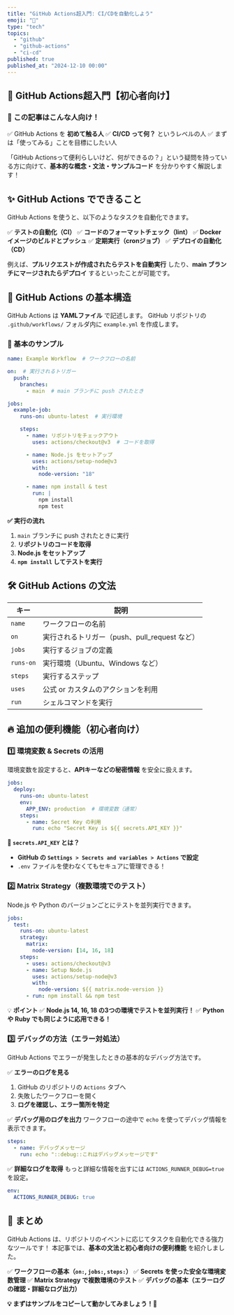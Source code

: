 ```yaml
---
title: "GitHub Actions超入門: CI/CDを自動化しよう"
emoji: "🚀"
type: "tech"
topics:
  - "github"
  - "github-actions"
  - "ci-cd"
published: true
published_at: "2024-12-10 00:00"
---
```


## 🚀 GitHub Actions超入門【初心者向け】

### 🔰 **この記事はこんな人向け！**
✅ GitHub Actions を **初めて触る人**
✅ **CI/CD って何？** というレベルの人
✅ まずは「使ってみる」ことを目標にしたい人

「GitHub Actionsって便利らしいけど、何ができるの？」という疑問を持っている方に向けて、**基本的な概念・文法・サンプルコード** を分かりやすく解説します！

## ✨ **GitHub Actions でできること**
GitHub Actions を使うと、以下のようなタスクを自動化できます。

✅ **テストの自動化（CI）**
✅ **コードのフォーマットチェック（lint）**
✅ **Docker イメージのビルドとプッシュ**
✅ **定期実行（cronジョブ）**
✅ **デプロイの自動化（CD）**

例えば、**プルリクエストが作成されたらテストを自動実行** したり、**main ブランチにマージされたらデプロイ** するといったことが可能です。

## 📜 **GitHub Actions の基本構造**
GitHub Actions は **YAMLファイル** で記述します。
GitHub リポジトリの `.github/workflows/` フォルダ内に `example.yml` を作成します。

### **📌 基本のサンプル**
```yaml
name: Example Workflow  # ワークフローの名前

on:  # 実行されるトリガー
  push:
    branches:
      - main  # main ブランチに push されたとき

jobs:
  example-job:
    runs-on: ubuntu-latest  # 実行環境

    steps:
      - name: リポジトリをチェックアウト
        uses: actions/checkout@v3  # コードを取得

      - name: Node.js をセットアップ
        uses: actions/setup-node@v3
        with:
          node-version: "18"

      - name: npm install & test
        run: |
          npm install
          npm test
```

**✅ 実行の流れ**
1. `main` ブランチに push されたときに実行
2. **リポジトリのコードを取得**
3. **Node.js をセットアップ**
4. **`npm install` してテストを実行**

## 🛠️ **GitHub Actions の文法**
| キー       | 説明 |
|------------|------|
| `name`     | ワークフローの名前 |
| `on`       | 実行されるトリガー（push、pull_request など） |
| `jobs`     | 実行するジョブの定義 |
| `runs-on`  | 実行環境（Ubuntu、Windows など） |
| `steps`    | 実行するステップ |
| `uses`     | 公式 or カスタムのアクションを利用 |
| `run`      | シェルコマンドを実行 |

## 🔥 **追加の便利機能（初心者向け）**

### **1️⃣ 環境変数 & Secrets の活用**
環境変数を設定すると、**APIキーなどの秘密情報** を安全に扱えます。

```yaml
jobs:
  deploy:
    runs-on: ubuntu-latest
    env:
      APP_ENV: production  # 環境変数（通常）
    steps:
      - name: Secret Key の利用
        run: echo "Secret Key is ${{ secrets.API_KEY }}"
```

**🔑 `secrets.API_KEY` とは？**
- **GitHub の `Settings > Secrets and variables > Actions` で設定**
- `.env` ファイルを使わなくてもセキュアに管理できる！

### **2️⃣ Matrix Strategy（複数環境でのテスト）**
Node.js や Python のバージョンごとにテストを並列実行できます。

```yaml
jobs:
  test:
    runs-on: ubuntu-latest
    strategy:
      matrix:
        node-version: [14, 16, 18]
    steps:
      - uses: actions/checkout@v3
      - name: Setup Node.js
        uses: actions/setup-node@v3
        with:
          node-version: ${{ matrix.node-version }}
      - run: npm install && npm test
```

💡 **ポイント**
✅ **Node.js 14, 16, 18 の3つの環境でテストを並列実行！**
✅ **Python や Ruby でも同じように応用できる！**

### **3️⃣ デバッグの方法（エラー対処法）**
GitHub Actions でエラーが発生したときの基本的なデバッグ方法です。

✅ **エラーのログを見る**
1. GitHub のリポジトリの `Actions` タブへ
2. 失敗したワークフローを開く
3. **ログを確認し、エラー箇所を特定**

✅ **デバッグ用のログを出力**
ワークフローの途中で `echo` を使ってデバッグ情報を表示できます。

```yaml
steps:
  - name: デバッグメッセージ
    run: echo "::debug::これはデバッグメッセージです"
```

✅ **詳細なログを取得**
もっと詳細な情報を出すには `ACTIONS_RUNNER_DEBUG=true` を設定。

```yaml
env:
  ACTIONS_RUNNER_DEBUG: true
```

## 🎯 まとめ

GitHub Actions は、リポジトリのイベントに応じてタスクを自動化できる強力なツールです！
本記事では、**基本の文法と初心者向けの便利機能** を紹介しました。

✅ **ワークフローの基本（`on:`, `jobs:`, `steps:`）**
✅ **Secrets を使った安全な環境変数管理**
✅ **Matrix Strategy で複数環境のテスト**
✅ **デバッグの基本（エラーログの確認・詳細なログ出力）**

**💡 まずはサンプルをコピーして動かしてみましょう！🚀**
